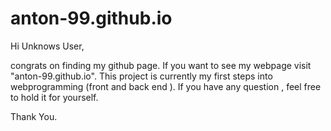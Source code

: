 # anton-99.github.io

Hi Unknows User,

congrats on finding my github page. If you want to see my webpage visit "anton-99.github.io".
This project is currently my first steps into webprogramming (front and back end ). 
If you have any question , feel free to hold it for yourself. 

Thank You.
